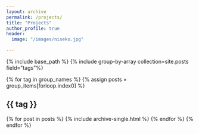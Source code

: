 ```yaml
---
layout: archive
permalink: /projects/
title: "Projects"
author_profile: true
header:
  image: "/images/niseko.jpg"

---
```


{% include base_path %}
{% include group-by-array collection=site.posts field="tags"%}

{% for tag in group_names %}
  {% assign posts = group_items[forloop.index0] %}
  <h2 id="{{ tag | slugify }}" class="archive__subtitle">{{ tag }}</h2>
  {% for post in posts %}
    {% include archive-single.html %}
  {% endfor %}
{% endfor %}
